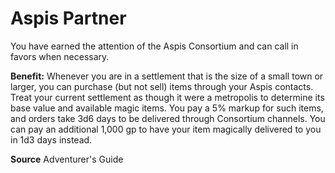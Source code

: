 ﻿---
cssclass: [feats]

---
# Aspis Partner

You have earned the attention of the Aspis Consortium and can call in favors when necessary.

**Benefit:** Whenever you are in a settlement that is the size of a small town or larger, you can purchase (but not sell) items through your Aspis contacts. Treat your current settlement as though it were a metropolis to determine its base value and available magic items. You pay a 5% markup for such items, and orders take 3d6 days to be delivered through Consortium channels. You can pay an additional 1,000 gp to have your item magically delivered to you in 1d3 days instead.

**Source** Adventurer's Guide